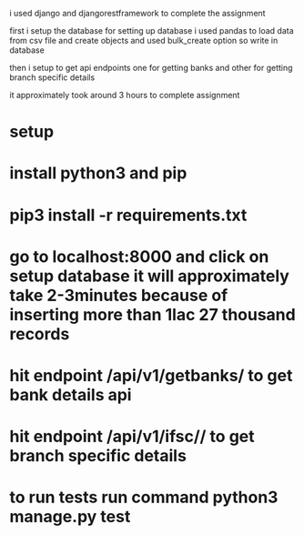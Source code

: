 i used django and djangorestframework to complete the assignment

first i setup the database for setting up database i used pandas to load data from csv file and create objects and used bulk_create option so write in database

then i setup to get api endpoints one for getting banks and other for getting branch specific details

it approximately took around 3 hours to complete assignment

# setup
# install python3 and pip
# pip3 install -r requirements.txt
# go to localhost:8000 and click on setup database it will approximately take 2-3minutes because of inserting more than 1lac 27 thousand records

# hit endpoint /api/v1/getbanks/ to get bank details api
# hit endpoint /api/v1/ifsc/<ifsc code for branch>/ to get branch specific details

# to run tests run command python3 manage.py test

